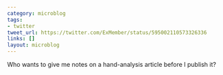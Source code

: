 ```yaml
---
category: microblog
tags:
- twitter
tweet_url: https://twitter.com/ExMember/status/595002110573326336
links: []
layout: microblog
---
```

Who wants to give me notes on a hand-analysis article before I publish it?
